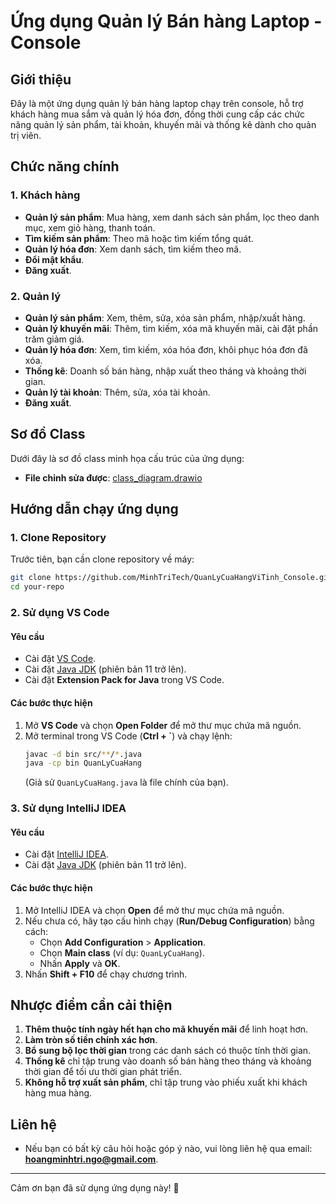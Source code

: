 # Ứng dụng Quản lý Bán hàng Laptop - Console

## Giới thiệu
Đây là một ứng dụng quản lý bán hàng laptop chạy trên console, hỗ trợ khách hàng mua sắm và quản lý hóa đơn, đồng thời cung cấp các chức năng quản lý sản phẩm, tài khoản, khuyến mãi và thống kê dành cho quản trị viên.

## Chức năng chính
### 1. Khách hàng
- **Quản lý sản phẩm**: Mua hàng, xem danh sách sản phẩm, lọc theo danh mục, xem giỏ hàng, thanh toán.
- **Tìm kiếm sản phẩm**: Theo mã hoặc tìm kiếm tổng quát.
- **Quản lý hóa đơn**: Xem danh sách, tìm kiếm theo mã.
- **Đổi mật khẩu**.
- **Đăng xuất**.

### 2. Quản lý
- **Quản lý sản phẩm**: Xem, thêm, sửa, xóa sản phẩm, nhập/xuất hàng.
- **Quản lý khuyến mãi**: Thêm, tìm kiếm, xóa mã khuyến mãi, cài đặt phần trăm giảm giá.
- **Quản lý hóa đơn**: Xem, tìm kiếm, xóa hóa đơn, khôi phục hóa đơn đã xóa.
- **Thống kê**: Doanh số bán hàng, nhập xuất theo tháng và khoảng thời gian.
- **Quản lý tài khoản**: Thêm, sửa, xóa tài khoản.
- **Đăng xuất**.

## Sơ đồ Class
Dưới đây là sơ đồ class minh họa cấu trúc của ứng dụng:

- **File chỉnh sửa được**: [class_diagram.drawio](class_diagrams.drawio)

## Hướng dẫn chạy ứng dụng
### 1. Clone Repository
Trước tiên, bạn cần clone repository về máy:
```sh
git clone https://github.com/MinhTriTech/QuanLyCuaHangViTinh_Console.git
cd your-repo
```

### 2. Sử dụng **VS Code**
#### Yêu cầu
- Cài đặt [VS Code](https://code.visualstudio.com/).
- Cài đặt [Java JDK](https://www.oracle.com/java/technologies/downloads/) (phiên bản 11 trở lên).
- Cài đặt **Extension Pack for Java** trong VS Code.

#### Các bước thực hiện
1. Mở **VS Code** và chọn **Open Folder** để mở thư mục chứa mã nguồn.
2. Mở terminal trong VS Code (**Ctrl + `**) và chạy lệnh:
   ```sh
   javac -d bin src/**/*.java
   java -cp bin QuanLyCuaHang
   ```
   (Giả sử `QuanLyCuaHang.java` là file chính của bạn).

### 3. Sử dụng **IntelliJ IDEA**
#### Yêu cầu
- Cài đặt [IntelliJ IDEA](https://www.jetbrains.com/idea/download/?section=windows).
- Cài đặt [Java JDK](https://www.oracle.com/java/technologies/downloads/) (phiên bản 11 trở lên).

#### Các bước thực hiện
1. Mở IntelliJ IDEA và chọn **Open** để mở thư mục chứa mã nguồn.
2. Nếu chưa có, hãy tạo cấu hình chạy (**Run/Debug Configuration**) bằng cách:
   - Chọn **Add Configuration** > **Application**.
   - Chọn **Main class** (ví dụ: `QuanLyCuaHang`).
   - Nhấn **Apply** và **OK**.
3. Nhấn **Shift + F10** để chạy chương trình.

## Nhược điểm cần cải thiện
1. **Thêm thuộc tính ngày hết hạn cho mã khuyến mãi** để linh hoạt hơn.
2. **Làm tròn số tiền chính xác hơn**.
3. **Bổ sung bộ lọc thời gian** trong các danh sách có thuộc tính thời gian.
4. **Thống kê** chỉ tập trung vào doanh số bán hàng theo tháng và khoảng thời gian để tối ưu thời gian phát triển.
5. **Không hỗ trợ xuất sản phẩm**, chỉ tập trung vào phiếu xuất khi khách hàng mua hàng.

## Liên hệ
- Nếu bạn có bất kỳ câu hỏi hoặc góp ý nào, vui lòng liên hệ qua email: **hoangminhtri.ngo@gmail.com**.

---
Cảm ơn bạn đã sử dụng ứng dụng này! 🚀

